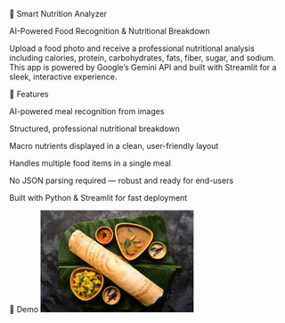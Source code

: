 🥗 Smart Nutrition Analyzer

AI-Powered Food Recognition & Nutritional Breakdown

Upload a food photo and receive a professional nutritional analysis including calories, protein, carbohydrates, fats, fiber, sugar, and sodium. This app is powered by Google’s Gemini API and built with Streamlit for a sleek, interactive experience.

🚀 Features

AI-powered meal recognition from images

Structured, professional nutritional breakdown

Macro nutrients displayed in a clean, user-friendly layout

Handles multiple food items in a single meal

No JSON parsing required — robust and ready for end-users

Built with Python & Streamlit for fast deployment

📸 Demo
![Meal Analysis Screenshot](images.jpeg)
